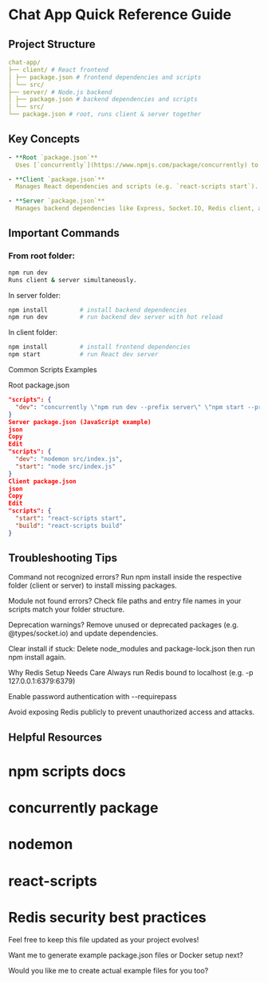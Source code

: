 # Chat App Quick Reference Guide


## Project Structure

```yml
chat-app/
├── client/ # React frontend
│ ├── package.json # frontend dependencies and scripts
│ └── src/
├── server/ # Node.js backend
│ ├── package.json # backend dependencies and scripts
│ └── src/
└── package.json # root, runs client & server together
```

## Key Concepts

```yml
- **Root `package.json`**  
  Uses [`concurrently`](https://www.npmjs.com/package/concurrently) to run both client & server together.

- **Client `package.json`**  
  Manages React dependencies and scripts (e.g. `react-scripts start`).

- **Server `package.json`**  
  Manages backend dependencies like Express, Socket.IO, Redis client, and scripts (e.g. `nodemon` or `ts-node-dev`).
```

## Important Commands

### From root folder:

```bash
npm run dev
Runs client & server simultaneously.
```

In server folder:

```bash
npm install         # install backend dependencies
npm run dev         # run backend dev server with hot reload
```

In client folder:

```bash
npm install         # install frontend dependencies
npm start           # run React dev server
```

Common Scripts Examples

Root package.json

```json
"scripts": {
  "dev": "concurrently \"npm run dev --prefix server\" \"npm start --prefix client\""
}
Server package.json (JavaScript example)
json
Copy
Edit
"scripts": {
  "dev": "nodemon src/index.js",
  "start": "node src/index.js"
}
Client package.json
json
Copy
Edit
"scripts": {
  "start": "react-scripts start",
  "build": "react-scripts build"
}
```

## Troubleshooting Tips

Command not recognized errors?
Run npm install inside the respective folder (client or server) to install missing packages.

Module not found errors?
Check file paths and entry file names in your scripts match your folder structure.

Deprecation warnings?
Remove unused or deprecated packages (e.g. @types/socket.io) and update dependencies.

Clear install if stuck:
Delete node_modules and package-lock.json then run npm install again.

Why Redis Setup Needs Care
Always run Redis bound to localhost (e.g. -p 127.0.0.1:6379:6379)

Enable password authentication with --requirepass

Avoid exposing Redis publicly to prevent unauthorized access and attacks.

## Helpful Resources

# npm scripts docs
# concurrently package
# nodemon
# react-scripts

# Redis security best practices

Feel free to keep this file updated as your project evolves!

Want me to generate example package.json files or Docker setup next?

Would you like me to create actual example files for you too?
